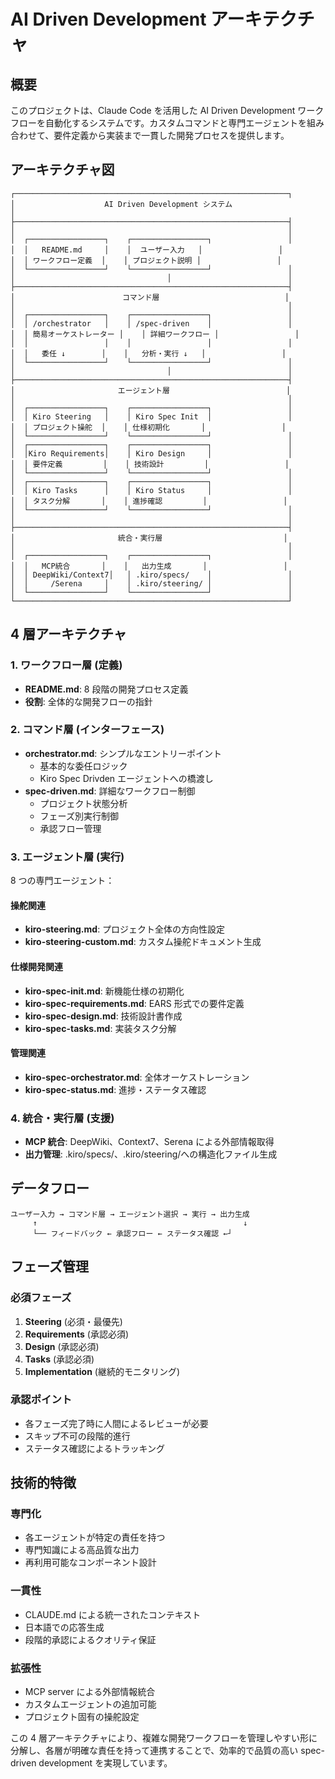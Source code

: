 # AI Driven Development アーキテクチャ

## 概要

このプロジェクトは、Claude Code を活用した AI Driven Development ワークフローを自動化するシステムです。カスタムコマンドと専門エージェントを組み合わせて、要件定義から実装まで一貫した開発プロセスを提供します。

## アーキテクチャ図

```
┌─────────────────────────────────────────────────────────────┐
│                    AI Driven Development システム                         │
├─────────────────────────────────────────────────────────────┤
│                                                             │
│  ┌─────────────────┐    ┌─────────────────┐                 │
│  │   README.md     │    │  ユーザー入力   │                 │
│  │ ワークフロー定義  │    │ プロジェクト説明 │                 │
│  └─────────────────┘    └─────────────────┘                 │
│                                  │                          │
├─────────────────────────────────────────────────────────────┤
│                        コマンド層                            │
│                                                             │
│  ┌─────────────────┐    ┌─────────────────┐                 │
│  │ /orchestrator   │    │ /spec-driven    │                 │
│  │ 簡易オーケストレーター │    │ 詳細ワークフロー │                 │
│  │                 │    │                 │                 │
│  │   委任 ↓        │    │   分析・実行 ↓   │                 │
│  └─────────────────┘    └─────────────────┘                 │
│                                  │                          │
├─────────────────────────────────────────────────────────────┤
│                       エージェント層                          │
│                                                             │
│  ┌─────────────────┐    ┌─────────────────┐                 │
│  │ Kiro Steering   │    │ Kiro Spec Init  │                 │
│  │ プロジェクト操舵  │    │ 仕様初期化       │                 │
│  └─────────────────┘    └─────────────────┘                 │
│  ┌─────────────────┐    ┌─────────────────┐                 │
│  │Kiro Requirements│    │ Kiro Design     │                 │
│  │ 要件定義         │    │ 技術設計         │                 │
│  └─────────────────┘    └─────────────────┘                 │
│  ┌─────────────────┐    ┌─────────────────┐                 │
│  │ Kiro Tasks      │    │ Kiro Status     │                 │
│  │ タスク分解       │    │ 進捗確認         │                 │
│  └─────────────────┘    └─────────────────┘                 │
│                                                             │
├─────────────────────────────────────────────────────────────┤
│                       統合・実行層                           │
│                                                             │
│  ┌─────────────────┐    ┌─────────────────┐                 │
│  │   MCP統合       │    │   出力生成       │                 │
│  │ DeepWiki/Context7│   │ .kiro/specs/    │                 │
│  │     /Serena     │    │ .kiro/steering/ │                 │
│  └─────────────────┘    └─────────────────┘                 │
└─────────────────────────────────────────────────────────────┘
```

## 4 層アーキテクチャ

### 1. ワークフロー層 (定義)

- **README.md**: 8 段階の開発プロセス定義
- **役割**: 全体的な開発フローの指針

### 2. コマンド層 (インターフェース)

- **orchestrator.md**: シンプルなエントリーポイント
  - 基本的な委任ロジック
  - Kiro Spec Drivden エージェントへの橋渡し
- **spec-driven.md**: 詳細なワークフロー制御
  - プロジェクト状態分析
  - フェーズ別実行制御
  - 承認フロー管理

### 3. エージェント層 (実行)

8 つの専門エージェント：

#### 操舵関連

- **kiro-steering.md**: プロジェクト全体の方向性設定
- **kiro-steering-custom.md**: カスタム操舵ドキュメント生成

#### 仕様開発関連

- **kiro-spec-init.md**: 新機能仕様の初期化
- **kiro-spec-requirements.md**: EARS 形式での要件定義
- **kiro-spec-design.md**: 技術設計書作成
- **kiro-spec-tasks.md**: 実装タスク分解

#### 管理関連

- **kiro-spec-orchestrator.md**: 全体オーケストレーション
- **kiro-spec-status.md**: 進捗・ステータス確認

### 4. 統合・実行層 (支援)

- **MCP 統合**: DeepWiki、Context7、Serena による外部情報取得
- **出力管理**: .kiro/specs/、.kiro/steering/への構造化ファイル生成

## データフロー

```
ユーザー入力 → コマンド層 → エージェント選択 → 実行 → 出力生成
     ↑                                              ↓
     └── フィードバック ← 承認フロー ← ステータス確認 ←┘
```

## フェーズ管理

### 必須フェーズ

1. **Steering** (必須・最優先)
2. **Requirements** (承認必須)
3. **Design** (承認必須)
4. **Tasks** (承認必須)
5. **Implementation** (継続的モニタリング)

### 承認ポイント

- 各フェーズ完了時に人間によるレビューが必要
- スキップ不可の段階的進行
- ステータス確認によるトラッキング

## 技術的特徴

### 専門化

- 各エージェントが特定の責任を持つ
- 専門知識による高品質な出力
- 再利用可能なコンポーネント設計

### 一貫性

- CLAUDE.md による統一されたコンテキスト
- 日本語での応答生成
- 段階的承認によるクオリティ保証

### 拡張性

- MCP server による外部情報統合
- カスタムエージェントの追加可能
- プロジェクト固有の操舵設定

この 4 層アーキテクチャにより、複雑な開発ワークフローを管理しやすい形に分解し、各層が明確な責任を持って連携することで、効率的で品質の高い spec-driven development を実現しています。
